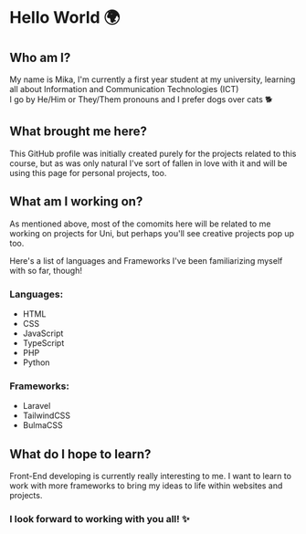 # Hello World 🌍

## Who am I?

My name is Mika, I'm currently a first year student at my university, learning all about Information and Communication Technologies (ICT)  
I go by He/Him or They/Them pronouns and I prefer dogs over cats 🐕  

## What brought me here?

This GitHub profile was initially created purely for the projects related to this course, but as was only natural I've sort of fallen in love with it and will be using this page for personal projects, too.

## What am I working on?

As mentioned above, most of the comomits here will be related to me working on projects for Uni, but perhaps you'll see creative projects pop up too. 

Here's a list of languages and Frameworks I've been familiarizing myself with so far, though!

### Languages:
- HTML
- CSS
- JavaScript
- TypeScript
- PHP
- Python

### Frameworks:
- Laravel
- TailwindCSS
- BulmaCSS

## What do I hope to learn?

Front-End developing is currently really interesting to me. I want to learn to work with more frameworks to bring my ideas to life within websites and projects.

### I look forward to working with you all! ✨
